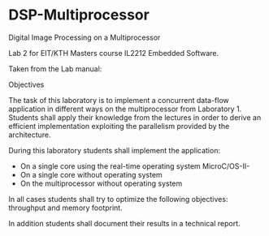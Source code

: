 # DSP-Multiprocessor
Digital Image Processing on a Multiprocessor

Lab 2 for EIT/KTH Masters course IL2212 Embedded Software.

Taken from the Lab manual:

Objectives

The task of this laboratory is to implement a concurrent data-flow application in
different ways on the multiprocessor from Laboratory 1. Students shall apply
their knowledge from the lectures in order to derive an efficient implementation
exploiting the parallelism provided by the architecture.

During this laboratory students shall implement the application:
- On a single core using the real-time operating system MicroC/OS-II-
- On a single core without operating system
- On the multiprocessor without operating system

In all cases students shall try to optimize the following objectives: throughput and
memory footprint.

In addition students shall document their results in a technical report.
